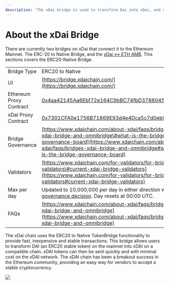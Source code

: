 ```yaml
---
description: 'The xDai bridge is used to transform Dai into xDai, and xDai back to Dai'
---
```


# About the xDai Bridge

There are currently two bridges on xDai that connect it to the Ethereum Mainnet. The ERC-20 to Native Bridge, and the [xDai &lt;-&gt; ETH AMB](../eth-xdai-amb-bridge/about-the-eth-xdai-amb/). This sections covers the ERC20-Native Bridge.

|  |  |
| :--- | :--- |
| Bridge Type | ERC20 to Native  |
| UI | [https://bridge.xdaichain.com/](https://bridge.xdaichain.com/) |
| Ethereum Proxy Contract | [0x4aa42145Aa6Ebf72e164C9bBC74fbD3788045016](https://etherscan.io/address/0x4aa42145Aa6Ebf72e164C9bBC74fbD3788045016#readProxyContract) |
| xDai Proxy Contract | [0x7301CFA0e1756B71869E93d4e4Dca5c7d0eb0AA6](https://blockscout.com/poa/xdai/address/0x7301CFA0e1756B71869E93d4e4Dca5c7d0eb0AA6/read-proxy) |
| Bridge Governance | [https://www.xdaichain.com/about-xdai/faqs/bridges-xdai-bridge-and-omnibridge\#what-is-the-bridge-governance-board](https://www.xdaichain.com/about-xdai/faqs/bridges-xdai-bridge-and-omnibridge#what-is-the-bridge-governance-board) |
| Validators | [https://www.xdaichain.com/for-validators/for-bridge-validators\#current-xdai-bridge-validators](https://www.xdaichain.com/for-validators/for-bridge-validators#current-xdai-bridge-validators) |
| Max per day | Updated to 10,000,000 per day in either direction with [governance decision](https://forum.poa.network/t/increase-daily-limit-for-xdai-withdrawals-from-the-xdai-to-the-mainnet/3823). Day resets at 00:00 UTC. |
| FAQs | [https://www.xdaichain.com/about-xdai/faqs/bridges-xdai-bridge-and-omnibridge](https://www.xdaichain.com/about-xdai/faqs/bridges-xdai-bridge-and-omnibridge) |

The xDai chain uses the ERC20 to Native TokenBridge functionality to provide fast, inexpensive and stable transactions. This bridge allows users to transform DAI \(an ERC20 stable token\) on the mainnet into xDAI on a compatible chain. xDAI tokens can then be sent quickly and with minimal cost on the xDAI network. The xDAI chain has been a breakout success in the Ethereum community, providing an easy way for vendors to accept a stable cryptocurrency.

![](../.gitbook/assets/xdai-bridge.png)

